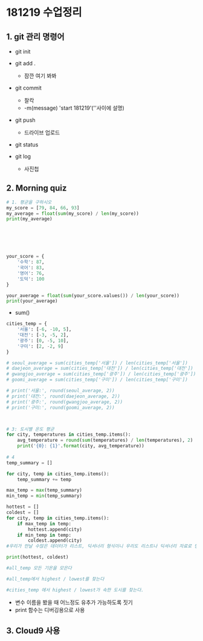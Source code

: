 # 181219 수업정리

## 1. git 관리 명령어

* git init

* git add .

  * 잠깐 여기 봐봐

* git commit

  * 찰칵
  * -m(message) 'start 181219'(''사이에 설명)

* git push

  * 드라이브 업로드

* git status

* git log

  * 사진첩

## 2. Morning quiz

```python
# 1. 평균을 구하시오
my_score = [79, 84, 66, 93]
my_average = float(sum(my_score) / len(my_score))
print(my_average)






your_score = {
    '수학': 87,
    '국어': 83,
    '영어': 76,
    '도덕': 100
}

your_average = float(sum(your_score.values()) / len(your_score))
print(your_average)
```

* sum() 



```python
cities_temp = {
    '서울': [-6, -10, 5],
    '대전': [-3, -5, 2],
    '광주': [0, -5, 10],
    '구미': [2, -2, 9]
}

# seoul_average = sum(cities_temp['서울']) / len(cities_temp['서울'])
# daejeon_average = sum(cities_temp['대전']) / len(cities_temp['대전'])
# gwangjoo_average = sum(cities_temp['광주']) / len(cities_temp['광주'])
# goomi_average = sum(cities_temp['구미']) / len(cities_temp['구미'])

# print('서울:', round(seoul_average, 2))
# print('대전:', round(daejeon_average, 2))
# print('광주:', round(gwangjoo_average, 2))
# print('구미:', round(goomi_average, 2))



# 3: 도시별 온도 평균
for city, temperatures in cities_temp.items():
    avg_temperature = round(sum(temperatures) / len(temperatures), 2)
    print('{0}: {1}'.format(city, avg_temperature))
    
# 4
temp_summary = []

for city, temp in cities_temp.items():
    temp_summary += temp

max_temp = max(temp_summary)
min_temp = min(temp_summary)

hottest = []
coldest = []
for city, temp in cities_temp.items():
    if max_temp in temp:
        hottest.append(city)
    if min_temp in temp:
        coldest.append(city)
#우리가 만날 수많은 데이터가 리스트, 딕셔너리 형식이니 우리도 리스트나 딕셔너리 자료로 만들자.

print(hottest, coldest)

#all_temp 모든 기온을 모은다

#all_temp에서 highest / lowest를 찾는다

#cities_temp 에서 highest / lowest가 속한 도시를 찾는다.
```

* 변수 이름을 봤을 때 어느정도 유추가 가능하도록 짓기
* print 함수는 디버깅용으로 사용



## 3. Cloud9 사용